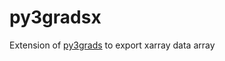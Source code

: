 # py3gradsx
Extension of [py3grads](https://github.com/meridionaljet/py3grads) to export xarray data array 


